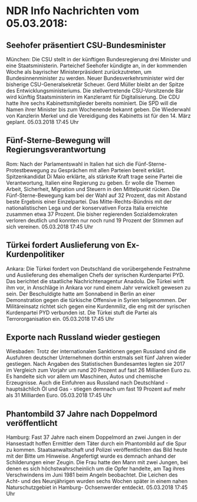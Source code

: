 # NDR Info Nachrichten vom 05.03.2018:


## Seehofer präsentiert CSU-Bundesminister
München: Die CSU stellt in der künftigen Bundesregierung drei Minister und eine Staatsministerin. Parteichef Seehofer kündigte an, in der kommenden Woche als bayrischer Ministerpräsident zurückzutreten, um Bundesinnenminister zu werden. Neuer Bundesverkehrsminister wird der bisherige CSU-Generalsekretär Scheuer. Gerd Müller bleibt an der Spitze des Entwicklungsministeriums. Die stellvertretende CSU-Vorsitzende Bär wird künftig Staatsministerin im Kanzleramt für Digitalisierung. Die CDU hatte ihre sechs Kabinettsmitglieder bereits nominiert. Die SPD will die Namen ihrer Minister bis zum Wochenende bekannt geben. Die Wiederwahl von Kanzlerin Merkel und die Vereidigung des Kabinetts ist für den 14. März geplant. 05.03.2018 17:45 Uhr 

## Fünf-Sterne-Bewegung will Regierungsverantwortung
Rom: Nach der Parlamentswahl in Italien hat sich die Fünf-Sterne-Protestbewegung zu Gesprächen mit allen Parteien bereit erklärt. Spitzenkandidat Di Maio erklärte, als stärkste Kraft trage seine Partei die Verantwortung, Italien eine Regierung zu geben. Er wolle die Themen Arbeit, Sicherheit, Migration und Steuern in den Mittelpunkt rücken. Die Fünf-Sterne-Bewegung kam bei der Wahl auf 32 Prozent, das mit Abstand beste Ergebnis einer Einzelpartei. Das Mitte-Rechts-Bündnis mit der nationalistischen Lega und der konservativen Forza Italia erreichte zusammen etwa 37 Prozent. Die bisher regierenden Sozialdemokraten verloren deutlich und konnten nur noch rund 19 Prozent der Stimmen auf sich vereinen. 05.03.2018 17:45 Uhr 

## Türkei fordert Auslieferung von Ex-Kurdenpolitiker
Ankara: Die Türkei fordert von Deutschland die vorübergehende Festnahme und Auslieferung des ehemaligen Chefs der syrischen Kurdenpartei PYD. Das berichtet die staatliche Nachrichtenagentur Anadolu. Die Türkei wirft ihm vor, in Anschläge in Ankara vor rund einem Jahr verwickelt gewesen zu sein. Der Beschuldigte hatte am Sonnabend in Berlin an einer Demonstration gegen die türkische Offensive in Syrien teilgenommen. Der Militäreinsatz richtet sich gegen eine Kurdenmiliz, die eng mit der syrischen Kurdenpartei PYD verbunden ist. Die Türkei stuft die Partei als Terrororganisation ein. 05.03.2018 17:45 Uhr 

## Exporte nach Russland wieder gestiegen
Wiesbaden: Trotz der internationalen Sanktionen gegen Russland sind die Ausfuhren deutscher Unternehmen dorthin erstmals seit fünf Jahren wieder gestiegen. Nach Angaben des Statistischen Bundesamtes legten sie 2017 im Vergleich zum Vorjahr um rund 20 Prozent auf fast 26 Milliarden Euro zu. Es handelte sich vor allem um Maschinen, Autos und chemische Erzeugnisse. Auch die Einfuhren aus Russland nach Deutschland - hauptsächlich Öl und Gas - stiegen demnach um fast 19 Prozent auf mehr als 31 Milliarden Euro. 05.03.2018 17:45 Uhr 

## Phantombild 37 Jahre nach Doppelmord veröffentlicht
Hamburg: Fast 37 Jahre nach einem Doppelmord an zwei Jungen in der Hansestadt hoffen Ermittler dem Täter durch ein Phantombild auf die Spur zu kommen. Staatsanwaltschaft und Polizei veröffentlichten das Bild heute mit der Bitte um Hinweise. Angefertigt wurde es demnach anhand der Schilderungen einer Zeugin. Die Frau hatte den Mann mit zwei Jungen, bei denen es sich höchstwahrscheinlich um die Opfer handelte, am Tag ihres Verschwindens im Juni 1981 beim Angeln beobachtet. Die Leichen des Acht- und des Neunjährigen wurden sechs Wochen später in einem nahen Naturschutzgebiet in Hamburg- Ochsenwerder entdeckt. 05.03.2018 17:45 Uhr 
